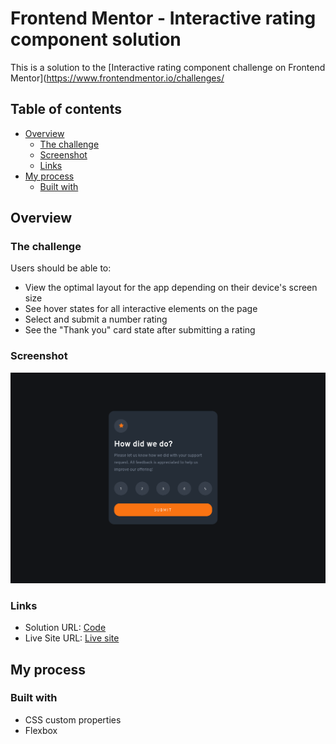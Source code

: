# Frontend Mentor - Interactive rating component solution

This is a solution to the [Interactive rating component challenge on Frontend Mentor](https://www.frontendmentor.io/challenges/ 

## Table of contents

- [Overview](#overview)
  - [The challenge](#the-challenge)
  - [Screenshot](#screenshot)
  - [Links](#links)
- [My process](#my-process)
  - [Built with](#built-with)

## Overview

### The challenge

Users should be able to:

- View the optimal layout for the app depending on their device's screen size
- See hover states for all interactive elements on the page
- Select and submit a number rating
- See the "Thank you" card state after submitting a rating

### Screenshot

![Preview for desktop](./images/desktop.png)

### Links

- Solution URL: [Code](https://github.com/karthisp/Interactive-ratings-component)
- Live Site URL: [Live site](https://karthisp.github.io/Interactive-ratings-component/)

## My process

### Built with

- CSS custom properties
- Flexbox